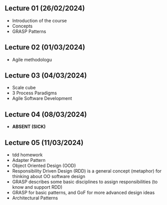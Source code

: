 ## Lecture 01 (26/02/2024)
- Introduction of the course
- Concepts
- GRASP Patterns

## Lecture 02 (01/03/2024)
- Agile methodologu

## Lecture 03 (04/03/2024)
- Scale cube
- 3 Process Paradigms
- Agile Software Development

## Lecture 04 (08/03/2024)
- **ABSENT (SICK)**

## Lecture 05 (11/03/2024)
- tdd homework
- Adapter Pattern
- Object Oriented Design (OOD)
- Responsibility Driven Design (RDD) is a general concept (metaphor) for thinking about OO software design
- GRASP describes some basic disciplines to assign responsibilities (to know and support RDD)
- GRASP for basic patterns, and GoF for more advanced design ideas
- Architectural Patterns